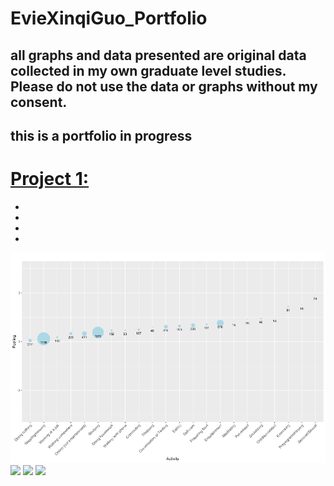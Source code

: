 # EvieXinqiGuo_Portfolio

## all graphs and data presented are original data collected in my own graduate level studies. Please do not use the data or graphs without my consent. 
## this is a portfolio in progress

# [Project 1:](https://)
*
*
*
*
![](https://github.com/EvieXinqiGuo/EvieGuo_Portfolio/blob/main/images/Picture4.png)
![](https://github.com/EvieXinqiGuo/EvieXinqiGuo_Portfolio/blob/main/images/Picture2.png)
![](https://github.com/EvieXinqiGuo/EvieXinqiGuo_Portfolio/blob/main/images/Picture3.png)
![](https://github.com/EvieXinqiGuo/EvieXinqiGuo_Portfolio/blob/main/images/Picture1.png)
